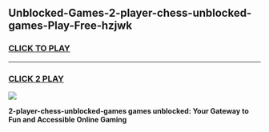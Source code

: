 
## Unblocked-Games-2-player-chess-unblocked-games-Play-Free-hzjwk
<h3>
<a href="https://premium76.site?title=2-player-chess-unblocked-games&ref=18A1">CLICK TO PLAY</a></h3>
<hr>

<h3>
<a href="https://premium76.site?title=2-player-chess-unblocked-games&ref=18A1">CLICK 2 PLAY</a>
  
</h3>

<a href="https://premium76.site?title=2-player-chess-unblocked-games&ref=18A1"><img src="https://clearcache.store/games.png"></a>


**2-player-chess-unblocked-games games unblocked: Your Gateway to Fun and Accessible Online Gaming**

